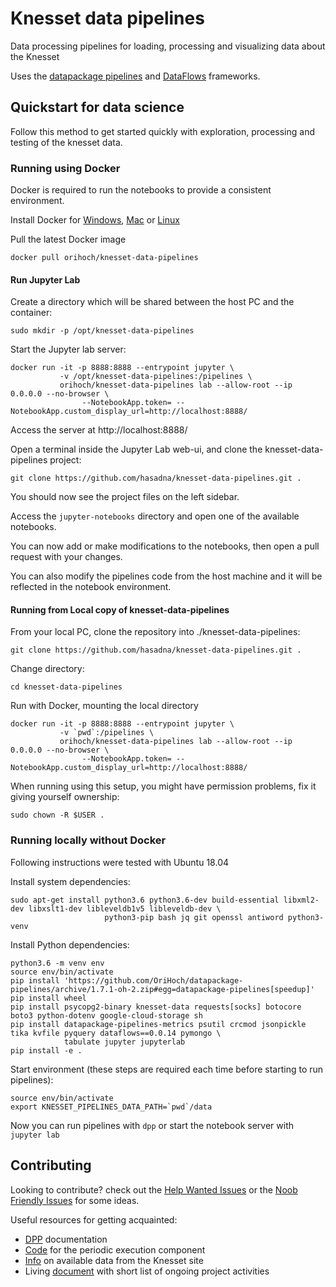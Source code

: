 # Knesset data pipelines

Data processing pipelines for loading, processing and visualizing data about the Knesset

Uses the [datapackage pipelines](https://github.com/frictionlessdata/datapackage-pipelines) and [DataFlows](https://github.com/datahq/dataflows) frameworks.

## Quickstart for data science

Follow this method to get started quickly with exploration, processing and testing of the knesset data.

### Running using Docker

Docker is required to run the notebooks to provide a consistent environment.

Install Docker for [Windows](https://store.docker.com/editions/community/docker-ce-desktop-windows),
[Mac](https://store.docker.com/editions/community/docker-ce-desktop-mac) or [Linux](https://docs.docker.com/install/)

Pull the latest Docker image

```
docker pull orihoch/knesset-data-pipelines
```

#### Run Jupyter Lab

Create a directory which will be shared between the host PC and the container:

```
sudo mkdir -p /opt/knesset-data-pipelines
```

Start the Jupyter lab server:

```
docker run -it -p 8888:8888 --entrypoint jupyter \
           -v /opt/knesset-data-pipelines:/pipelines \
           orihoch/knesset-data-pipelines lab --allow-root --ip 0.0.0.0 --no-browser \
                --NotebookApp.token= --NotebookApp.custom_display_url=http://localhost:8888/
```

Access the server at http://localhost:8888/

Open a terminal inside the Jupyter Lab web-ui, and clone the knesset-data-pipelines project:

```
git clone https://github.com/hasadna/knesset-data-pipelines.git .
```

You should now see the project files on the left sidebar.

Access the `jupyter-notebooks` directory and open one of the available notebooks.

You can now add or make modifications to the notebooks, then open a pull request with your changes.

You can also modify the pipelines code from the host machine and it will be reflected in the notebook environment.

#### Running from Local copy of knesset-data-pipelines

From your local PC, clone the repository into ./knesset-data-pipelines:

```
git clone https://github.com/hasadna/knesset-data-pipelines.git .
```

Change directory:

```
cd knesset-data-pipelines
```

Run with Docker, mounting the local directory

```
docker run -it -p 8888:8888 --entrypoint jupyter \
           -v `pwd`:/pipelines \
           orihoch/knesset-data-pipelines lab --allow-root --ip 0.0.0.0 --no-browser \
                --NotebookApp.token= --NotebookApp.custom_display_url=http://localhost:8888/
```

When running using this setup, you might have permission problems, fix it giving yourself ownership:

```
sudo chown -R $USER . 
```

### Running locally without Docker

Following instructions were tested with Ubuntu 18.04

Install system dependencies:

```
sudo apt-get install python3.6 python3.6-dev build-essential libxml2-dev libxslt1-dev libleveldb1v5 libleveldb-dev \
                     python3-pip bash jq git openssl antiword python3-venv
```

Install Python dependencies:

```
python3.6 -m venv env
source env/bin/activate
pip install 'https://github.com/OriHoch/datapackage-pipelines/archive/1.7.1-oh-2.zip#egg=datapackage-pipelines[speedup]'
pip install wheel
pip install psycopg2-binary knesset-data requests[socks] botocore boto3 python-dotenv google-cloud-storage sh
pip install datapackage-pipelines-metrics psutil crcmod jsonpickle tika kvfile pyquery dataflows==0.0.14 pymongo \
            tabulate jupyter jupyterlab
pip install -e .
```

Start environment (these steps are required each time before starting to run pipelines):

```
source env/bin/activate
export KNESSET_PIPELINES_DATA_PATH=`pwd`/data
```

Now you can run pipelines with `dpp` or start the notebook server with `jupyter lab`

## Contributing

Looking to contribute? check out the [Help Wanted Issues](https://github.com/hasadna/knesset-data-pipelines/issues?q=is%3Aissue+is%3Aopen+label%3A%22help+wanted%22) or the [Noob Friendly Issues](https://github.com/hasadna/knesset-data-pipelines/issues?q=is%3Aissue+is%3Aopen+label%3A%22noob+friendly%22) for some ideas.

Useful resources for getting acquainted:
* [DPP](https://github.com/frictionlessdata/datapackage-pipelines) documentation
* [Code](https://github.com/OriHoch/knesset-data-k8s) for the periodic execution component
* [Info](http://main.knesset.gov.il/Activity/Info/Pages/Databases.aspx) on available data from the Knesset site
* Living [document](https://docs.google.com/document/d/1eeQRrpGYuEJKAAtShPbjFn6i2f_UmQgg1caMTEs93ic/edit) with short list of ongoing project activities

